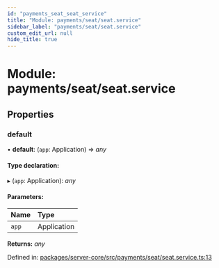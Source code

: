 ```yaml
---
id: "payments_seat_seat_service"
title: "Module: payments/seat/seat.service"
sidebar_label: "payments/seat/seat.service"
custom_edit_url: null
hide_title: true
---
```


# Module: payments/seat/seat.service

## Properties

### default

• **default**: (`app`: Application) => *any*

#### Type declaration:

▸ (`app`: Application): *any*

#### Parameters:

| Name | Type |
| :------ | :------ |
| `app` | Application |

**Returns:** *any*

Defined in: [packages/server-core/src/payments/seat/seat.service.ts:13](https://github.com/xr3ngine/xr3ngine/blob/2d83606b6/packages/server-core/src/payments/seat/seat.service.ts#L13)
